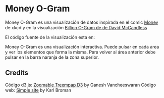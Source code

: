 # Money O-Gram
Money O-Gram es una visualización de datos inspirada en el comic [Money](https://xkcd.com/980/) de xkcd y en la visualización [Billion O-Gram de de David McCandless](http://www.informationisbeautiful.net/visualizations/the-billion-pound-o-gram/)

El código fuente de la visualización esta en:

Money O-Gram es una visualización interactiva. Puede pulsar en cada area y ver los elementos que forma la misma. Para volver al área anterior debe pulsar en la barra naranja de la zona superior.

## Credits

Código d3.js: [Zoomable Treempap D3](http://bl.ocks.org/ganeshv/6a8e9ada3ab7f2d88022) by Ganesh Vancheeswaran
Código web: [Simple site](http://kbroman.org/simple_site/pages/user_site.html) by Karl Broman

